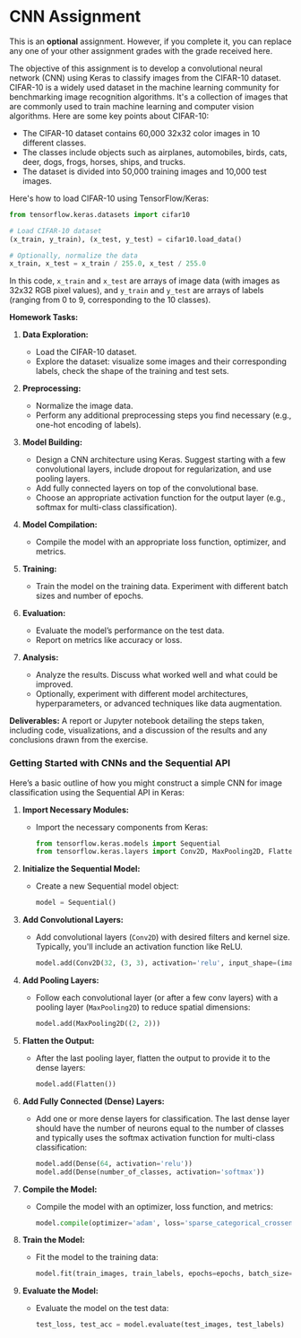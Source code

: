 # CNN Assignment

This is an **optional** assignment.  However, if you complete it, you can replace any one of your other assignment grades with the grade received here.

The objective of this assignment is to develop a convolutional neural network (CNN) using Keras to classify images from the CIFAR-10 dataset. CIFAR-10 is a widely used dataset in the machine learning community for benchmarking image recognition algorithms. It's a collection of images that are commonly used to train machine learning and computer vision algorithms. Here are some key points about CIFAR-10:

- The CIFAR-10 dataset contains 60,000 32x32 color images in 10 different classes.
- The classes include objects such as airplanes, automobiles, birds, cats, deer, dogs, frogs, horses, ships, and trucks.
- The dataset is divided into 50,000 training images and 10,000 test images.

Here's how to load CIFAR-10 using TensorFlow/Keras:

```python
from tensorflow.keras.datasets import cifar10

# Load CIFAR-10 dataset
(x_train, y_train), (x_test, y_test) = cifar10.load_data()

# Optionally, normalize the data
x_train, x_test = x_train / 255.0, x_test / 255.0
```

In this code, `x_train` and `x_test` are arrays of image data (with images as 32x32 RGB pixel values), and `y_train` and `y_test` are arrays of labels (ranging from 0 to 9, corresponding to the 10 classes).

**Homework Tasks:**

1. **Data Exploration:**
   - Load the CIFAR-10 dataset.
   - Explore the dataset: visualize some images and their corresponding labels, check the shape of the training and test sets.

2. **Preprocessing:**
   - Normalize the image data.
   - Perform any additional preprocessing steps you find necessary (e.g., one-hot encoding of labels).

3. **Model Building:**
   - Design a CNN architecture using Keras. Suggest starting with a few convolutional layers, include dropout for regularization, and use pooling layers.
   - Add fully connected layers on top of the convolutional base.
   - Choose an appropriate activation function for the output layer (e.g., softmax for multi-class classification).

4. **Model Compilation:**
   - Compile the model with an appropriate loss function, optimizer, and metrics.

5. **Training:**
   - Train the model on the training data. Experiment with different batch sizes and number of epochs.

6. **Evaluation:**
   - Evaluate the model’s performance on the test data.
   - Report on metrics like accuracy or loss.

7. **Analysis:**
   - Analyze the results. Discuss what worked well and what could be improved.
   - Optionally, experiment with different model architectures, hyperparameters, or advanced techniques like data augmentation.

**Deliverables:**
A report or Jupyter notebook detailing the steps taken, including code, visualizations, and a discussion of the results and any conclusions drawn from the exercise.

### Getting Started with CNNs and the Sequential API

Here’s a basic outline of how you might construct a simple CNN for image classification using the Sequential API in Keras:

1. **Import Necessary Modules:**
   - Import the necessary components from Keras:
     ```python
     from tensorflow.keras.models import Sequential
     from tensorflow.keras.layers import Conv2D, MaxPooling2D, Flatten, Dense
     ```

2. **Initialize the Sequential Model:**
   - Create a new Sequential model object:
     ```python
     model = Sequential()
     ```

3. **Add Convolutional Layers:**
   - Add convolutional layers (`Conv2D`) with desired filters and kernel size. Typically, you'll include an activation function like ReLU.
     ```python
     model.add(Conv2D(32, (3, 3), activation='relu', input_shape=(image_height, image_width, channels)))
     ```

4. **Add Pooling Layers:**
   - Follow each convolutional layer (or after a few conv layers) with a pooling layer (`MaxPooling2D`) to reduce spatial dimensions:
     ```python
     model.add(MaxPooling2D((2, 2)))
     ```

5. **Flatten the Output:**
   - After the last pooling layer, flatten the output to provide it to the dense layers:
     ```python
     model.add(Flatten())
     ```

6. **Add Fully Connected (Dense) Layers:**
   - Add one or more dense layers for classification. The last dense layer should have the number of neurons equal to the number of classes and typically uses the softmax activation function for multi-class classification:
     ```python
     model.add(Dense(64, activation='relu'))
     model.add(Dense(number_of_classes, activation='softmax'))
     ```

7. **Compile the Model:**
   - Compile the model with an optimizer, loss function, and metrics:
     ```python
     model.compile(optimizer='adam', loss='sparse_categorical_crossentropy', metrics=['accuracy'])
     ```

8. **Train the Model:**
   - Fit the model to the training data:
     ```python
     model.fit(train_images, train_labels, epochs=epochs, batch_size=batch_size)
     ```

9. **Evaluate the Model:**
   - Evaluate the model on the test data:
     ```python
     test_loss, test_acc = model.evaluate(test_images, test_labels)
     ```
